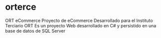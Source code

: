 # orterce
ORT eCommerce
Proyecto de eCommerce Desarrollado para el Instituto Terciario ORT
Es un proyecto Web desarrollado en C# y persistido en una base de datos de SQL Server
